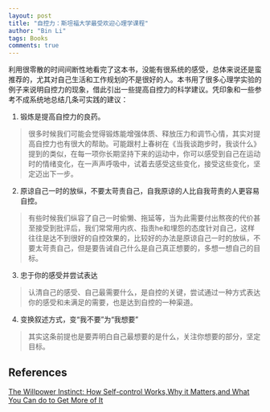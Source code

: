 ```yaml
---
layout: post
title: "自控力：斯坦福大学最受欢迎心理学课程"
author: "Bin Li"
tags: Books
comments: true
---
```




利用很零散的时间间断性地看完了这本书，没能有很系统的感受，总体来说还是蛮推荐的，尤其对自己生活和工作规划的不是很好的人。本书用了很多心理学实验的例子来说明自控力的现象，借此引出一些提高自控力的科学建议。凭印象和一些参考不成系统地总结几条可实践的建议：
<!--more-->

1. 锻炼是提高自控力的良药。
> 很多时候我们可能会觉得锻炼能增强体质、释放压力和调节心情，其实对提高自控力也有很大的帮助。可能跟村上春树在《当我谈跑步时，我谈什么》提到的类似，在每一项你长期坚持下来的运动中，你可以感受到自己在运动时的情绪变化，在一声声呼吸中，试着去感受这些变化，接受这些变化，坚定迈出下一步。

2. 原谅自己一时的放纵，不要太苛责自己，自我原谅的人比自我苛责的人更容易自控。
> 有些时候我们纵容了自己一时偷懒、拖延等，当为此需要付出熬夜的代价甚至接受到批评后，我们常常用内疚、指责he和埋怨的态度针对自己，这样往往是达不到很好的自控效果的，比较好的办法是原谅自己一时的放纵，不要太苛责自己，但是要告诫自己什么是自己真正想要的，多想一想自己的目标。

3. 忠于你的感受并尝试表达
> 认清自己的感受、自己最需要什么，是自控的关键，尝试通过一种方式表达你的感受和未满足的需要，也是达到自控的一种渠道。

4. 变换叙述方式，变“我不要”为“我想要”
> 其实这条前提也是要弄明白自己最想要的是什么，关注你想要的部分，坚定目标。



## References

[The Willpower Instinct: How Self-control Works,Why it Matters,and What You Can do to Get More of It](https://book.douban.com/subject/10786473/)

